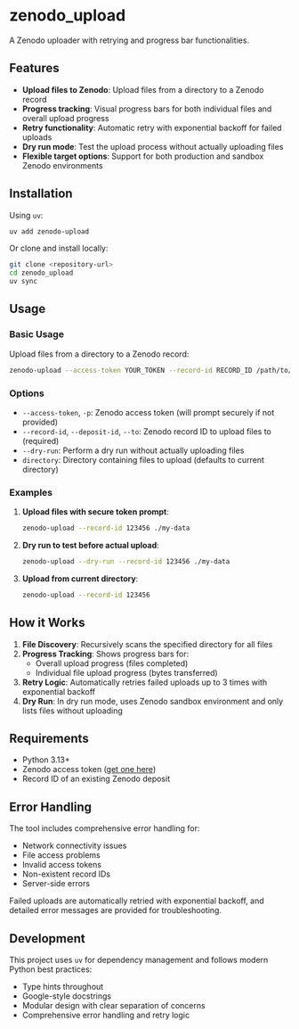 # zenodo_upload

A Zenodo uploader with retrying and progress bar functionalities.

## Features

- **Upload files to Zenodo**: Upload files from a directory to a Zenodo record
- **Progress tracking**: Visual progress bars for both individual files and overall upload progress
- **Retry functionality**: Automatic retry with exponential backoff for failed uploads
- **Dry run mode**: Test the upload process without actually uploading files
- **Flexible target options**: Support for both production and sandbox Zenodo environments

## Installation

Using `uv`:

```bash
uv add zenodo-upload
```

Or clone and install locally:

```bash
git clone <repository-url>
cd zenodo_upload
uv sync
```

## Usage

### Basic Usage

Upload files from a directory to a Zenodo record:

```bash
zenodo-upload --access-token YOUR_TOKEN --record-id RECORD_ID /path/to/files
```

### Options

- `--access-token`, `-p`: Zenodo access token (will prompt securely if not provided)
- `--record-id`, `--deposit-id`, `--to`: Zenodo record ID to upload files to (required)
- `--dry-run`: Perform a dry run without actually uploading files
- `directory`: Directory containing files to upload (defaults to current directory)

### Examples

1. **Upload files with secure token prompt**:

   ```bash
   zenodo-upload --record-id 123456 ./my-data
   ```

2. **Dry run to test before actual upload**:

   ```bash
   zenodo-upload --dry-run --record-id 123456 ./my-data
   ```

3. **Upload from current directory**:

   ```bash
   zenodo-upload --record-id 123456
   ```

## How it Works

1. **File Discovery**: Recursively scans the specified directory for all files
2. **Progress Tracking**: Shows progress bars for:
   - Overall upload progress (files completed)
   - Individual file upload progress (bytes transferred)
3. **Retry Logic**: Automatically retries failed uploads up to 3 times with exponential backoff
4. **Dry Run**: In dry run mode, uses Zenodo sandbox environment and only lists files without uploading

## Requirements

- Python 3.13+
- Zenodo access token ([get one here](https://zenodo.org/account/settings/applications/tokens/new/))
- Record ID of an existing Zenodo deposit

## Error Handling

The tool includes comprehensive error handling for:

- Network connectivity issues
- File access problems
- Invalid access tokens
- Non-existent record IDs
- Server-side errors

Failed uploads are automatically retried with exponential backoff, and detailed error messages are provided for troubleshooting.

## Development

This project uses `uv` for dependency management and follows modern Python best practices:

- Type hints throughout
- Google-style docstrings
- Modular design with clear separation of concerns
- Comprehensive error handling and retry logic
